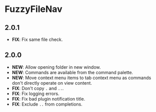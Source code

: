 # FuzzyFileNav

## 2.0.1

- **FIX**: Fix same file check.

## 2.0.0

- **NEW**: Allow opening folder in new window.
- **NEW**: Commands are available from the command palette.
- **NEW**: Move context menu items to tab context menu as commands don't directly operate on view content.
- **FIX**: Don't copy `.` and `..`.
- **FIX**: Fix logging errors.
- **FIX**: Fix bad plugin notification title.
- **FIX**: Exclude `..` from completions.

